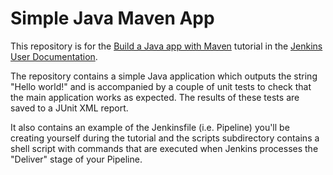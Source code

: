 
# Simple Java Maven App

This repository is for the [Build a Java app with Maven](https://www.jenkins.io/doc/tutorials/build-a-java-app-with-maven/) tutorial in the [Jenkins User Documentation](https://www.jenkins.io/doc/).

The repository contains a simple Java application which outputs the string "Hello world!" and is accompanied by a couple of unit tests to check that the main application works as expected. The results of these tests are saved to a JUnit XML report.

It also contains an example of the Jenkinsfile (i.e. Pipeline) you'll be creating yourself during the tutorial and the scripts subdirectory contains a shell script with commands that are executed when Jenkins processes the "Deliver" stage of your Pipeline.
